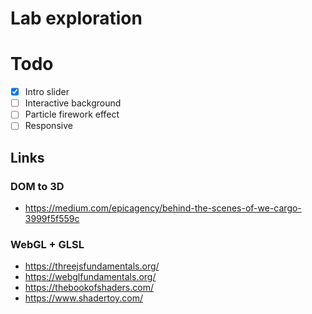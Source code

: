 
# Lab exploration

# Todo
- [x] Intro slider
- [ ] Interactive background
- [ ] Particle firework effect
- [ ] Responsive

## Links

### DOM to 3D
- https://medium.com/epicagency/behind-the-scenes-of-we-cargo-3999f5f559c

### WebGL + GLSL
- https://threejsfundamentals.org/
- https://webglfundamentals.org/
- https://thebookofshaders.com/
- https://www.shadertoy.com/